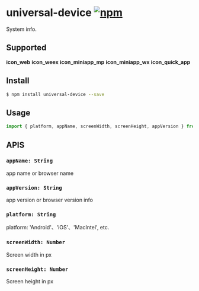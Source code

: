 # universal-device [![npm](https://img.shields.io/npm/v/universal-device.svg)](https://www.npmjs.com/package/universal-device)

System info.

## Supported
__icon_web__ __icon_weex__ __icon_miniapp_mp__ __icon_miniapp_wx__ __icon_quick_app__

## Install
```bash
$ npm install universal-device --save
```

## Usage

```javascript
import { platform, appName, screenWidth, screenHeight, appVersion } from 'universal-device';

```

## APIS

### `appName: String`
app name or browser name

### `appVersion: String`
app version or browser version info

### `platform: String`
platform: 'Android'、'iOS'、'MacIntel', etc.

### `screenWidth: Number`
Screen width in px

### `screenHeight: Number`
Screen height in px
